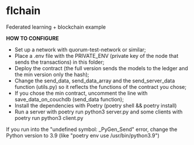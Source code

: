 # flchain

Federated learning + blockchain example


**HOW TO CONFIGURE**
- Set up a network with quorum-test-network or similar;
- Place a .env file with the PRIVATE_ENV (private key of the node that sends the transactions) in this folder;
- Deploy the contract (the full version sends the models to the ledger and the min version only the hash);
- Change the send_data, send_data_array and the send_server_data function (utils.py) so it reflects the functions of the contract you chose;
- If you chose the min contract, uncomment the line with save_data_on_couchdb (send_data function);
- Install the dependencies with Poetry (poetry shell && poetry install)
- Run a server with poetry run python3 server.py and some clients with poetry run python3 client.py

If you run into the "undefined symbol: _PyGen_Send" error, change the Python version to 3.9 (like "poetry env use /usr/bin/python3.9")